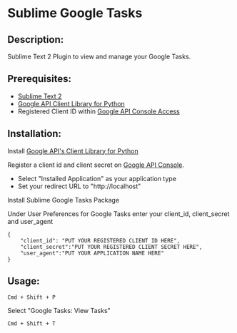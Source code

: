 
Sublime Google Tasks
====================

## Description:

Sublime Text 2 Plugin to view and manage your Google Tasks.


## Prerequisites:

* [Sublime Text 2](http://sublimetext.com)
* [Google API Client Library for Python](https://developers.google.com/api-client-library/python/start/installation)
* Registered Client ID within [Google API Console Access](https://code.google.com/apis/console#:access)

## Installation:

Install [Google API's Client Library for Python](https://developers.google.com/api-client-library/python/start/installation)

Register a client id and client secret on [Google API Console](https://code.google.com/apis/console#:access). 

* Select "Installed Application" as your application type 
* Set your redirect URL to "http://localhost"

Install Sublime Google Tasks Package

Under User Preferences for Google Tasks enter your client\_id, client\_secret and user\_agent


```
{
	"client_id": "PUT YOUR REGISTERED CLIENT ID HERE",
	"client_secret":"PUT YOUR REGISTERED CLIENT SECRET HERE",
	"user_agent":"PUT YOUR APPLICATION NAME HERE"
}
```

## Usage:

```
Cmd + Shift + P
```
Select "Google Tasks: View Tasks"

```
Cmd + Shift + T
```



